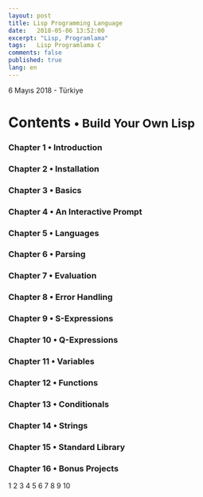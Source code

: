 ```yaml
---
layout: post
title: Lisp Programming Language
date:   2018-05-06 13:52:00
excerpt: "Lisp, Programlama"
tags:   Lisp Programlama C
comments: false
published: true
lang: en
---
```



<p class="meta">6 Mayıs 2018 - Türkiye</p>

<style>
span {
    color:blue;
    cursor:pointer;
}
table {
    font-family: arial, sans-serif;
    border-collapse: collapse;
    width: 100%;
}

td, th {
    border: 1px solid #dddddd;
    text-align: left;
    padding: 8px;
}

tr:nth-child(even) {
    background-color: #dddddd;
}
</style>

<h1>Contents <small>&bull; Build Your Own Lisp</small></h1>

<h3><a>Chapter 1 &bull; Introduction</a></h3>
<h3><a>Chapter 2 &bull; Installation</a></h3>
<h3><a>Chapter 3 &bull; Basics</a></h3>
<h3><a>Chapter 4 &bull; An Interactive Prompt</a></h3>
<h3><a>Chapter 5 &bull; Languages</a></h3>
<h3><a>Chapter 6 &bull; Parsing</a></h3>
<h3><a>Chapter 7 &bull; Evaluation</a></h3>
<h3><a>Chapter 8 &bull; Error Handling</a></h3>
<h3><a>Chapter 9 &bull; S-Expressions</a></h3>
<h3><a>Chapter 10 &bull; Q-Expressions</a></h3>
<h3><a>Chapter 11 &bull; Variables</a></h3>
<h3><a>Chapter 12 &bull; Functions</a></h3>
<h3><a>Chapter 13 &bull; Conditionals</a></h3>
<h3><a>Chapter 14 &bull; Strings</a></h3>
<h3><a>Chapter 15 &bull; Standard Library</a></h3>
<h3><a>Chapter 16 &bull; Bonus Projects</a></h3>

<div> 
<p>
<span onclick="show('Page1');"><a  class="waves-effect waves-light btn">1</a></span>
<span onclick="show('Page2');"><a  class="waves-effect waves-light btn">2</a></span>
<span onclick="show('Page3');"><a  class="waves-effect waves-light btn">3</a></span>
<span onclick="show('Page4');"><a  class="waves-effect waves-light btn">4</a></span>
<span onclick="show('Page5');"><a  class="waves-effect waves-light btn">5</a></span>
<span onclick="show('Page6');"><a  class="waves-effect waves-light btn">6</a></span>
<span onclick="show('Page7');"><a  class="waves-effect waves-light btn">7</a></span>
<span onclick="show('Page8');"><a  class="waves-effect waves-light btn">8</a></span>
<span onclick="show('Page9');"><a  class="waves-effect waves-light btn">9</a></span>
<span onclick="show('Page10');"><a  class="waves-effect waves-light btn">10</a></span>
</p>
</div>
<div class="teaser clearfix"></div>
<div id="Page1" class="page" style="display:none">
	{% include lisp_page1.html %}
</div>
 
<div class="teaser clearfix"></div>
<div id="Page2" class="page" style="display:none">
    	{% include lisp_page2.html %}
</div>
 
<div class="teaser clearfix"></div>
<div id="Page3" class="page" style="display:none">
    	{% include lisp_page3.html %}
</div>
 
<div class="teaser clearfix"></div>
<div id="Page4" class="page" style="display:none">
    	{% include lisp_page4.html %}
</div>
 
<div class="teaser clearfix"></div>
<div id="Page5" class="page" style="display:none">
    	{% include lisp_page5.html %}
</div>
 
<div class="teaser clearfix"></div>
<div id="Page6" class="page" style="display:none">
    	{% include lisp_page6.html %}
</div>
 
<div class="teaser clearfix"></div>
<div id="Page7" class="page" style="display:none">
    	{% include lisp_page7.html %}
</div>
 
<div class="teaser clearfix"></div>
<div id="Page8" class="page" style="display:none">
    	{% include lisp_page8.html %}
</div>
 
<div class="teaser clearfix"></div>
<div id="Page9" class="page" style="display:none">
    	{% include lisp_page9.html %}
</div>
 
<div class="teaser clearfix"></div>
<div id="Page10" class="page" style="display:none">
    	{% include lisp_page10.html %}
</div>
